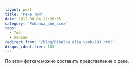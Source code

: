 ```yaml
---
layout: post
title: "Река Тюй"
date: 2012-08-04 12:26:35
category: "Рыбалка_для_всех"
tags:
  - Тюй
  - пейзаж
redirect_from: "/blog/Ribalka_dlia_vseh/103.html"
disqus_identifier: 103
---
```

По этим фоткам можно составить представление о реке.
